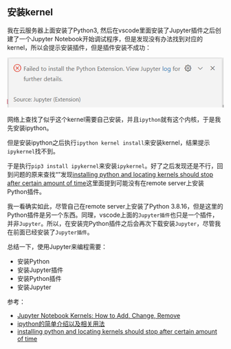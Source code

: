 ## 安装kernel

我在云服务器上面安装了Python3, 然后在vscode里面安装了Jupyter插件之后创建了一个Jupyter Notebook开始调试程序，但是发现没有办法找到对应的kernel，所以会提示安装插件，但是插件安装不成功：

![](./run_error.png)

网络上查找了似乎这个kernel需要自己安装，并且`ipython`就有这个内核，于是我先安装ipython。

但是安装ipython之后执行`ipython kernel install`来安装kernel，结果提示`ipykernel`找不到。

于是执行`pip3 install ipykernel`来安装`ipykernel`。好了之后发现还是不行，回到问题的原来查找“”发现[installing python and locating kernels should stop after certain amount of time](https://github.com/microsoft/vscode-jupyter/issues/10617)这里面提到可能没有在remote server上安装Python插件。

我一看确实如此，尽管自己在remote server上安装了Python 3.8.16，但是这里的Python插件是另一个东西。同理，vscode上面的`Jupyter插件`也只是一个插件，并非`Jupyter`。所以，在安装完Python插件之后会再次下载安装`Jupyter`，尽管我在前面已经安装了`Jupyter插件`。

总结一下，使用Jupyter来编程需要：

- 安装Python
- 安装Jupyter插件
- 安装Python插件
- 安装Jupyter


参考：

- [Jupyter Notebook Kernels: How to Add, Change, Remove](https://queirozf.com/entries/jupyter-kernels-how-to-add-change-remove)
- [ipython的简单介绍以及相关用法](https://zhuanlan.zhihu.com/p/75045335)
- [installing python and locating kernels should stop after certain amount of time](https://github.com/microsoft/vscode-jupyter/issues/10617)